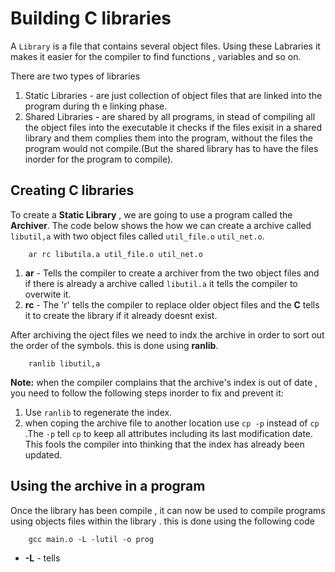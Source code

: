 # Building C libraries

A `Library` is a file that contains several object files. Using these Labraries it makes it easier  for the compiler to find functions , variables and so on.


There are two types of libraries 

1. Static Libraries - are just collection of object files that are linked into the program during th e linking phase.
1. Shared Libraries - are shared by all programs, in stead of compiling all the object files into the executable it checks if the files exisit in a shared library and them complies them into the program, without the files the program would not compile.(But the shared library has to have the files inorder for the program to compile).

## Creating C libraries 

To create a **Static Library** , we are going to use a program called the **Archiver**. The code below shows the how we can create a archive called `libutil,a` with two object files called `util_file.o` `util_net.o`.

```
	ar rc libutila.a util_file.o util_net.o
```

1. **ar** - Tells the compiler to create a archiver from the two object files and if there is already a archive called `libutil.a` it tells the compiler to overwite it.
1. **rc** - The 'r' tells the compiler to replace older object files and the **C** tells it to create the library if it already doesnt exist.

After archiving the oject files we need to indx the archive in order to sort out the order of the symbols. this is done using **ranlib**.

```
	ranlib libutil,a
```

**Note:** when the compiler complains that the archive's index is out of date , you need to follow the following steps inorder to fix and prevent it:

1. Use `ranlib` to regenerate the index.
1. when coping the archive file to another location use `cp -p` instead of `cp` .The `-p` tell `cp` to keep all attributes including its last modification date. This fools the compiler into thinking that the index has already been updated.


## Using the archive in a program

Once the library has been compile , it can now be used to compile programs using objects files within the library . this is done using the following code 

```
	gcc main.o -L -lutil -o prog
```

- **-L** - tells 

